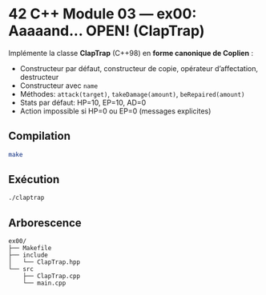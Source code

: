 # 42 C++ Module 03 — ex00: Aaaaand... OPEN! (ClapTrap)

Implémente la classe **ClapTrap** (C++98) en **forme canonique de Coplien** :
- Constructeur par défaut, constructeur de copie, opérateur d’affectation, destructeur
- Constructeur avec `name`
- Méthodes: `attack(target)`, `takeDamage(amount)`, `beRepaired(amount)`
- Stats par défaut: HP=10, EP=10, AD=0
- Action impossible si HP=0 ou EP=0 (messages explicites)

## Compilation
```bash
make
```

## Exécution
```bash
./claptrap
```

## Arborescence
```
ex00/
├── Makefile
├── include
│   └── ClapTrap.hpp
└── src
    ├── ClapTrap.cpp
    └── main.cpp
```
